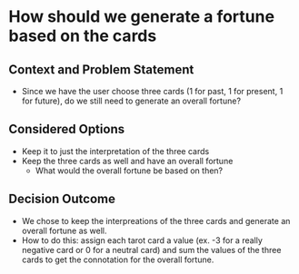 # How should we generate a fortune based on the cards
## Context and Problem Statement
* Since we have the user choose three cards (1 for past, 1 for present, 1 for future), do we still need to generate an overall fortune?

## Considered Options
* Keep it to just the interpretation of the three cards
* Keep the three cards as well and have an overall fortune
  * What would the overall fortune be based on then?

## Decision Outcome
* We chose to keep the interpreations of the three cards and generate an overall fortune as well. 
* How to do this: assign each tarot card a value (ex. -3 for a really negative card or 0 for a neutral card) and sum the values of the three cards to get the connotation for the overall fortune.
